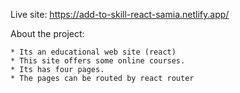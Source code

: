 Live site: https://add-to-skill-react-samia.netlify.app/

About the project:

    * Its an educational web site (react)
    * This site offers some online courses.
    * Its has four pages.
    * The pages can be routed by react router
    
